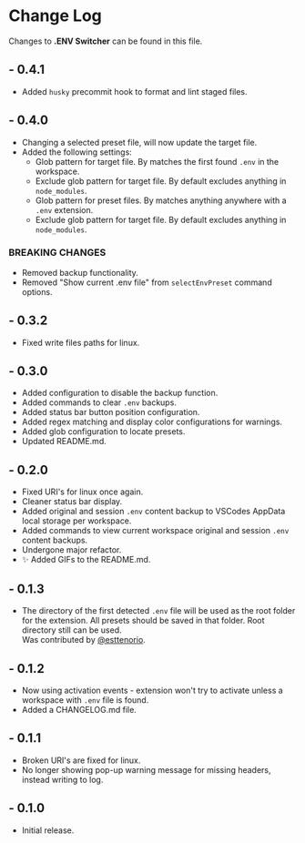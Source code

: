 # Change Log

Changes to **.ENV Switcher** can be found in this file.

## - 0.4.1

- Added `husky` precommit hook to format and lint staged files.

## - 0.4.0

- Changing a selected preset file, will now update the target file.
- Added the following settings:
  - Glob pattern for target file. By matches the first found `.env` in the workspace.
  - Exclude glob pattern for target file. By default excludes anything in `node_modules`.
  - Glob pattern for preset files. By matches anything anywhere with a `.env` extension.
  - Exclude glob pattern for target file. By default excludes anything in `node_modules`.

### BREAKING CHANGES

- Removed backup functionality.
- Removed "Show current .env file" from `selectEnvPreset` command options.

## - 0.3.2

- Fixed write files paths for linux.

## - 0.3.0

- Added configuration to disable the backup function.
- Added commands to clear `.env` backups.
- Added status bar button position configuration.
- Added regex matching and display color configurations for warnings.
- Added glob configuration to locate presets.
- Updated README.md.

## - 0.2.0

- Fixed URI's for linux once again.
- Cleaner status bar display.
- Added original and session `.env` content backup to VSCodes AppData local storage per workspace.
- Added commands to view current workspace original and session `.env` content backups.
- Undergone major refactor.
- ✨ Added GIFs to the README.md.

## - 0.1.3

- The directory of the first detected `.env` file will be used as the root folder for the extension. All presets should be saved in that folder. Root directory still can be used.  
  Was contributed by [@esttenorio](https://github.com/esttenorio).

## - 0.1.2

- Now using activation events - extension won't try to activate unless a workspace with `.env` file is found.
- Added a CHANGELOG.md file.

## - 0.1.1

- Broken URI's are fixed for linux.
- No longer showing pop-up warning message for missing headers, instead writing to log.

## - 0.1.0

- Initial release.
